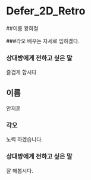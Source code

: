 # Defer_2D_Retro

##이름
황희철

###각오
배우는 자세로 임하겠다.

### 상대방에게 전하고 싶은 말
즐겁게 합시다


## 이름
안지훈

### 각오
노력 하겠습니다.

### 상대방에게 전하고 싶은 말
잘 해봅시다.
